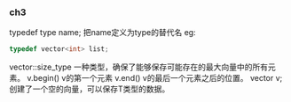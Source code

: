 ### ch3

typedef type name; 把name定义为type的替代名
eg:
```c++
typedef vector<int> list;
```
vector<T>::size_type 一种类型，确保了能够保存可能存在的最大向量中的所有元素。
v.begin() v的第一个元素
v.end() v的最后一个元素之后的位置。
vector<T> v; 创建了一个空的向量，可以保存T类型的数据。
